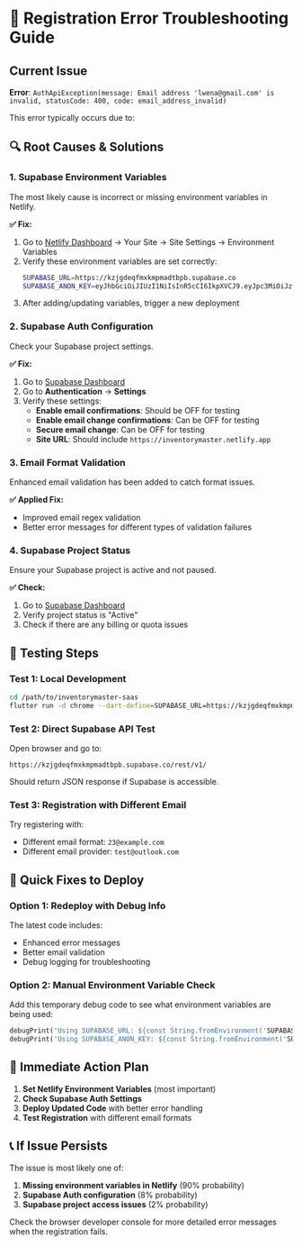 # 🐛 Registration Error Troubleshooting Guide

## Current Issue
**Error**: `AuthApiException(message: Email address 'lwena@gmail.com' is invalid, statusCode: 400, code: email_address_invalid)`

This error typically occurs due to:

## 🔍 Root Causes & Solutions

### 1. **Supabase Environment Variables**
The most likely cause is incorrect or missing environment variables in Netlify.

**✅ Fix:**
1. Go to [Netlify Dashboard](https://app.netlify.com) → Your Site → Site Settings → Environment Variables
2. Verify these environment variables are set correctly:
   ```bash
   SUPABASE_URL=https://kzjgdeqfmxkmpmadtbpb.supabase.co
   SUPABASE_ANON_KEY=eyJhbGciOiJIUzI1NiIsInR5cCI6IkpXVCJ9.eyJpc3MiOiJzdXBhYmFzZSIsInJlZiI6Imt6amdkZXFmbXhrbXBtYWR0YnBiIiwicm9sZSI6ImFub24iLCJpYXQiOjE3NDkyOTk3NjQsImV4cCI6MjA2NDg3NTc2NH0.NTEzbvVCQ_vNTJPS5bFPSOm5XNRjUrFpSUPEWQDm434
   ```
3. After adding/updating variables, trigger a new deployment

### 2. **Supabase Auth Configuration**
Check your Supabase project settings.

**✅ Fix:**
1. Go to [Supabase Dashboard](https://supabase.com/dashboard/project/kzjgdeqfmxkmpmadtbpb)
2. Go to **Authentication** → **Settings**
3. Verify these settings:
   - **Enable email confirmations**: Should be OFF for testing
   - **Enable email change confirmations**: Can be OFF for testing
   - **Secure email change**: Can be OFF for testing
   - **Site URL**: Should include `https://inventorymaster.netlify.app`

### 3. **Email Format Validation**
Enhanced email validation has been added to catch format issues.

**✅ Applied Fix:**
- Improved email regex validation
- Better error messages for different types of validation failures

### 4. **Supabase Project Status**
Ensure your Supabase project is active and not paused.

**✅ Check:**
1. Go to [Supabase Dashboard](https://supabase.com/dashboard/project/kzjgdeqfmxkmpmadtbpb)
2. Verify project status is "Active"
3. Check if there are any billing or quota issues

## 🧪 Testing Steps

### Test 1: Local Development
```bash
cd /path/to/inventorymaster-saas
flutter run -d chrome --dart-define=SUPABASE_URL=https://kzjgdeqfmxkmpmadtbpb.supabase.co --dart-define=SUPABASE_ANON_KEY=your-key
```

### Test 2: Direct Supabase API Test
Open browser and go to:
```
https://kzjgdeqfmxkmpmadtbpb.supabase.co/rest/v1/
```
Should return JSON response if Supabase is accessible.

### Test 3: Registration with Different Email
Try registering with:
- Different email format: `23@example.com`
- Different email provider: `test@outlook.com`

## 🔧 Quick Fixes to Deploy

### Option 1: Redeploy with Debug Info
The latest code includes:
- Enhanced error messages
- Better email validation
- Debug logging for troubleshooting

### Option 2: Manual Environment Variable Check
Add this temporary debug code to see what environment variables are being used:
```dart
debugPrint('Using SUPABASE_URL: ${const String.fromEnvironment('SUPABASE_URL')}');
debugPrint('Using SUPABASE_ANON_KEY: ${const String.fromEnvironment('SUPABASE_ANON_KEY')}');
```

## 🚀 Immediate Action Plan

1. **Set Netlify Environment Variables** (most important)
2. **Check Supabase Auth Settings**
3. **Deploy Updated Code** with better error handling
4. **Test Registration** with different email formats

## 📞 If Issue Persists

The issue is most likely one of:
1. **Missing environment variables in Netlify** (90% probability)
2. **Supabase Auth configuration** (8% probability)
3. **Supabase project access issues** (2% probability)

Check the browser developer console for more detailed error messages when the registration fails.